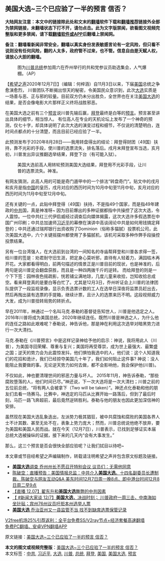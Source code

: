  <h2>美国大选~三个已应验了一半的预言 信否？</h2> <p class="notice"><b>大陆网友注意：本文中的链接除此处和文末的<a href="https://github.com/bannedbook/fanqiang" >翻墙</a>软件下载和<a href="https://github.com/killgcd/justmysocks/blob/master/README.md">翻墙推荐</a>链接外全部为禁网链接，未翻墙状态下打不开，请勿点击。此为文字版禁闻，欲看图文视频完整版和更多禁闻，请下载<a href="https://github.com/bannedbook/fanqiang">翻墙软件或APP</a>后翻墙上禁闻网。</p><p>备注：翻墙看新闻非常安全，翻墙以真实身份发表敏感言论有一定风险，但只看不说则没有任何风险，翻的人太多，政府管不过来，也不管。信息自由是天赋人权，请放心大胆的翻墙。</b></p>  <div class="entry"> <figure><figcaption>图为<a href="https://www.bannedbook.org/bnews/tag/%e5%b7%9d%e6%99%ae/" class="st_tag internal_tag" rel="tag" title="标签 川普 下的日志">川普</a><a href="https://www.bannedbook.org/bnews/tag/%e6%80%bb%e7%bb%9f/" class="st_tag internal_tag" rel="tag" title="标签 总统 下的日志">总统</a>参加周六在乔州举行的共和党参议员助选集会，人气爆棚。（AP）</figcaption></figure> <p>【<span class='wp_keywordlink_affiliate'><a href="https://www.soundofhope.org" title="希望之声" target="_blank">希望之声</a></span>2020年12月7日】（编辑：何梓涵）自11月3日以来，下届<a href="https://www.bannedbook.org/bnews/tag/%e7%be%8e%e5%9b%bd/" class="st_tag internal_tag" rel="tag" title="标签 美国 下的日志">美国</a>总统之争愈演愈烈， 川普团队不断揭出惊天的秘密，令美国民众意识到，此次<a href="https://www.bannedbook.org/bnews/tag/%e5%a4%a7%e9%80%89/" class="st_tag internal_tag" rel="tag" title="标签 大选 下的日志">大选</a>实质是一场善与恶、正与邪的较量。目前双方仍未分出胜负，全世界也在关注<a href="https://www.bannedbook.org/bnews/tag/%e7%be%8e%e5%9b%bd%e5%a4%a7%e9%80%89/" class="st_tag internal_tag" rel="tag" title="标签 美国大选 下的日志">美国大选</a>的结果，是否会像电影大片那样正义终将战胜邪恶。</p> <p>在美国大选之前有三个<span class='wp_keywordlink'><a href="https://www.bannedbook.org/forum5/" title="预言玄学禁书下载" rel="nofollow">预言</a></span>说川普先输后赢，<a href="https://www.bannedbook.org/bnews/tag/%e6%8b%9c%e7%99%bb/" class="st_tag internal_tag" rel="tag" title="标签 拜登 下的日志">拜登</a>最终是白等的<a href="https://www.bannedbook.org/bnews/tag/%e9%a2%84%e8%a8%80/" class="st_tag internal_tag" rel="tag" title="标签 预言 下的日志">预言</a>。预言甚至讲出具体的细节，相当惊人。 有位高人在专业的天机论坛上发布了一个神奇的预测，仅七十字，却具体说明了此次大选的演变过程和细节，不仅说的清楚明白，连时间点都点的十分清楚，而且目前已经应验了一半。</p> <p>此预测发布于2020年8月28日——我用转盘得出的结论：拜登得财团（49国）扶持，靠不光彩的手段，使川普的选票流失，排名落后。戌月末拜登宣布当选，亥月初，川普发出异议推翻选举结果，拜登下台（有可能入狱）。</p> <figure><figcaption>美国大选前高人用转轮预测美国大选结果，拜登用不光彩手段，让川普的选票流失。神准。</figcaption></figure> <p>有网友猜测，此高人用的可能是奇门遁甲中的一个排法“转盘奇门“。贴文中的戌月和亥月是指<span class='wp_keywordlink_affiliate'><a href="https://www.bannedbook.org/" title="中国" target="_blank">中国</a></span>的皇历，戌月对应的西历时间为10月中旬至11月中旬，亥月对应的西历时间为11月中旬至12月中旬。</p>  <p>还有关键的一点，此贴中拜登得（49国）扶持，不是指49个国家，而是指49年建政的<a href="https://www.bannedbook.org/bnews/tag/%e4%b8%ad%e5%85%b1/" class="st_tag internal_tag" rel="tag" title="标签 中共 下的日志">中共</a>国，真是神准呀~ 因为目前爆出的多种证据都指中共操控了这次大选，令人震惊。一位中共红三代伊启威经过调查后向媒体揭露，这次大选许多假选票在中国广州印刷；中共总加速师<a href="https://www.bannedbook.org/bnews/tag/%e4%b9%a0%e8%bf%91%e5%b9%b3/" class="st_tag internal_tag" rel="tag" title="标签 习近平 下的日志">习近平</a>的幕僚在演讲中高谈阔论中共是如何用钱搞定拜登的；中共还通过瑞邦银行出资收购了Dominion（俗称多猫腻）投票机公司，此次美国大选中，六个关键摇摆州都使用了多猫腻机，该机可采取多种作弊手段操控投票结果。</p> <p></p> <p>另有一位台湾强人，在大选前到台湾的一间知名的寺庙帮拜登和川普各求得一签， 给川普的签是：劝君耐守旧生涯，把定身心莫听邪，直待有人轻着力，满园枯木再开花。大家都看得明白，前两句描述的情景正是川普目前的现状，也是神准的，后两句是说川普定会翻盘获胜，而且是一种四两拨千斤的逆转。 而给拜登的则是一个下下签：园林夜色摇疏影，恍若铺尘满地琼，几度儿童来收拾，岂知收拾总成空。看来拜登真的是要白等白忙了。尤其是12月3日，乔州听证会上川普的法律团队提供了一段监视录像，显示负责选票计数的工人在选举日深夜将监票员赶出去，然后再掏出装有选票的手提箱，继续计票，且计入的选票来历不明。这段视频威力大发，成为川普扭转局势的转折点。</p> <p></p>  <p>早在2011年，神通过一个名叫马克.泰勒的基督徒告知世人，川普是他选定之人。 2016年川普将成为美国总统，2020年继续连任。既然川普是神选之人，为什么他的连任之路如此艰难呢？泰勒说，神告诉他，那是神在利用这次选举对暗黑势力进行一次大清扫。</p> <p>马克.泰勒在《川普预言》中是这样记录神给予他的启示：神说，我将用此人（川普），为美国寻回荣耀、尊重与复兴；美国将再受尊崇，成为世上最强大、最繁盛之国；逆天的势力会为此震惊发抖，他们惧怕我选中的人，他们说：这个人知道我们的花招和诡计，我们已经掠夺美国几十年了，我们如何阻止这件事? 神说：没人能阻止我要做的事。无论逆天势力如何去做，都不会影响他，我会保护他(川普)。</p> <p></p> <p>不仅如此，神也要清理世间的邪恶力量与坏人。 2015年11月，神告诉泰勒，“那些腐败堕落的人，他们时间已尽。”神还说，下一次大选将是一次大清扫；川普之前的五位前总统，“将有两人会被拿下（Two will be taken）”。神还点化泰勒和他的朋友们去看一场赛马。比赛中，神选定的马匹从比赛开始一路落后，但到了最后时刻，马匹一路飞奔超前，最后竟然逆转胜利。泰勒与他的朋友也因此更加深信神的安排。</p>  <p>虽然现在美国大选乱象迭出，左派势力极其猖狂，被中共腐蚀和腐败的美国各界人士不计其数、甚至无处不在，表象上势力庞大；然而，川普总统说他绝不放弃，要为美国和美国人民而战。就在今天（12月7日），川普表示，已找到足够证实本届总统大选被操纵的证据，接下来的几天内“会有大事发生。”</p> <p>那么，这三个预言是否会很快全部应验呢？让我们拭目以待吧~</p> <p>本文章或节目经希望之声编辑制作，转载请注明希望之声并包含原文标题及链接。</p> <ul class='op-related-articles' title='相关阅读'> <li><a href='https://www.bannedbook.org/bnews/cnnews/20201208/1444020.html' target='_blank'><b>美国大选</b>调查 乔州州长不愿召开特别会议 议员们：无需他同意</a></li> <li><a href='https://www.bannedbook.org/bnews/cbnews/20201208/1443847.html' target='_blank'>陈破空：直播预告：美国情报总监：中共介入<b>美国大选</b>。十四名副委员长遭制裁。陈破空与网友互动Q&amp;A 美东时间12月7日周一晚8点、即中港台时间12月8日周二早9点</a></li> <li><a href='https://www.bannedbook.org/bnews/bannedvideo/20201208/1443830.html' target='_blank'>【直播 12.07】翟东升和<b>美国大选</b>舞弊的中共因素</a></li> <li><a href='https://www.bannedbook.org/bnews/bannedvideo/20201207/1443695.html' target='_blank'>【 #新闻大家谈 12/7】<b>美国大选</b>，决战时刻； 川普政府一周三击，中南海如坐针毡；宾州76州议员吁拒本州选举人票</a></li> <li><a href='https://www.bannedbook.org/bnews/cnnews/20201207/1443541.html' target='_blank'><b>美国大选</b> 乔治亚州又一县监管不当 找不到缺席选票保管记录</a></li> </ul> <p class="texttj"> <a href="https://www.bannedbook.org/forum23/topic22702.html" target="_blank">V2free机场25%引荐返利：全平台免费SS/V2ray节点+经济套餐高速翻墙</a><br/> <a href="https://github.com/bannedbook/fanqiang/wiki/%E7%A6%81%E9%97%BB%E7%BD%91%E5%AE%89%E5%8D%93%E7%BF%BB%E5%A2%99%E6%96%B0%E9%97%BBAPP" target="_blank">免费PC翻墙、安卓VPN翻墙APP</a></p><p>原文链接：<a class="src_link"  href="https://www.soundofhope.org/post/451339" target="_blank">美国大选~三个已应验了一半的预言 信否？</a></p> <a name='sharetosocial'></a>       <div><b>本文的图文或视频完整版</b>：<a href='https://www.bannedbook.org/bnews/comments/20201208/1444085.html'>美国大选~三个已应验了一半的预言 信否？</a></div>  </div><!--END ENTRY--> <div class="postfooter"> <div>本文标签：<a href="https://www.bannedbook.org/bnews/tag/%e4%b8%ad%e5%85%b1/" rel="tag">中共</a>, <a href="https://www.bannedbook.org/bnews/tag/%e4%b9%a0%e8%bf%91%e5%b9%b3/" rel="tag">习近平</a>, <a href="https://www.bannedbook.org/bnews/tag/%e5%a4%a7%e9%80%89/" rel="tag">大选</a>, <a href="https://www.bannedbook.org/bnews/tag/%e5%b7%9d%e6%99%ae/" rel="tag">川普</a>, <a href="https://www.bannedbook.org/bnews/tag/%e6%80%bb%e7%bb%9f/" rel="tag">总统</a>, <a href="https://www.bannedbook.org/bnews/tag/%e6%8b%9c%e7%99%bb/" rel="tag">拜登</a>, <a href="https://www.bannedbook.org/bnews/tag/%e7%be%8e%e5%9b%bd/" rel="tag">美国</a>, <a href="https://www.bannedbook.org/bnews/tag/%e7%be%8e%e5%9b%bd%e5%a4%a7%e9%80%89/" rel="tag">美国大选</a>, <a href="https://www.bannedbook.org/bnews/tag/%e9%a2%84%e8%a8%80/" rel="tag">预言</a></div>  </div><!--END POSTFOOTER--> 